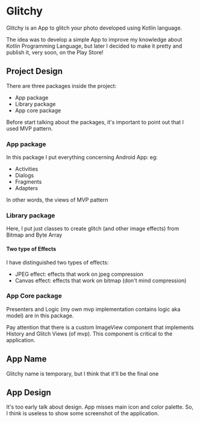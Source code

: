 # Glitchy
Glitchy is an App to glitch your photo developed using Kotlin language.

The idea was to develop a simple App to improve my knowledge about Kotlin Programming Language, but later I decided to make it pretty and publish it, very soon, on the Play Store!

## Project Design
There are three packages inside the project:
 - App package
 - Library package
 - App core package

Before start talking about the packages, it's important to point out that I used MVP pattern.
  
### App package
In this package I put everything concerning Android App: 
eg:
 - Activities 
 - Dialogs
 - Fragments
 - Adapters

In other words, the views of MVP pattern

### Library package
Here, I put just classes to create glitch (and other image effects) from Bitmap and Byte Array

#### Two type of Effects
I have distinguished two types of effects: 
 - JPEG effect: effects that work on jpeg compression
 - Canvas effect: effects that work on bitmap (don't mind compression)

### App Core package
Presenters and Logic (my own mvp implementation contains logic aka model) are in this package.

Pay attention that there is a custom ImageView component that implements History and Glitch Views (of mvp). This component is critical to the application.

## App Name
Glitchy name is temporary, but I think that it'll be the final one

## App Design
It's too early talk about design. App misses main icon and color palette. So, I think is useless to show some screenshot of the application.

